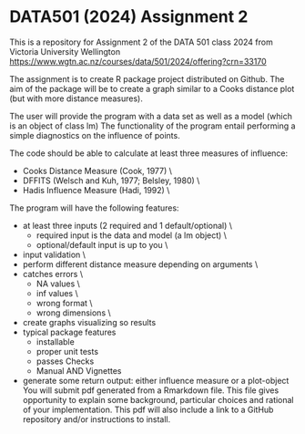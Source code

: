 # DATA501 (2024) Assignment 2

This is a repository for Assignment 2 of the DATA 501 class 2024 from Victoria University Wellington
https://www.wgtn.ac.nz/courses/data/501/2024/offering?crn=33170

The assignment is to create R package project distributed on Github.
The aim of the package will be to create a graph similar to a Cooks distance plot (but with more distance
measures).

The user will provide the program with a data set as well as a model (which is an object of class lm)
The functionality of the program entail performing a simple diagnostics on the influence of points.

The code should be able to calculate at least three measures of influence:

* Cooks Distance Measure (Cook, 1977) \
* DFFITS (Welsch and Kuh, 1977; Belsley, 1980) \
* Hadis Influence Measure (Hadi, 1992) \

The program will have the following features:

* at least three inputs (2 required and 1 default/optional) \
     * required input is the data and model (a lm object) \
     * optional/default input is up to you \
* input validation \
* perform different distance measure depending on arguments \
* catches errors \
    * NA values \
    * inf values \
    * wrong format \
    * wrong dimensions \
* create graphs visualizing so results
* typical package features
    * installable
    * proper unit tests
    * passes Checks
    * Manual AND Vignettes
* generate some return output: either influence measure or a plot-object
You will submit pdf generated from a Rmarkdown file. This file gives opportunity to explain some background,
particular choices and rational of your implementation. This pdf will also include a link to a GitHub repository
and/or instructions to install.
